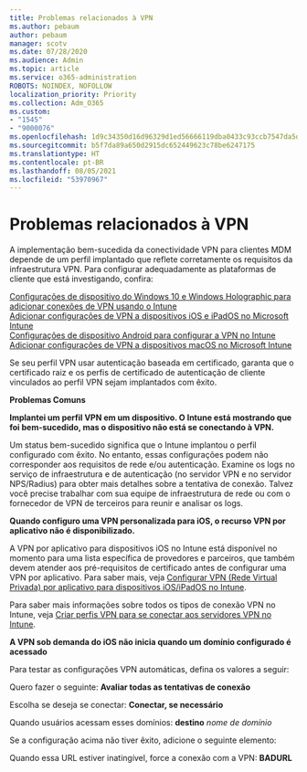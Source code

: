 ```yaml
---
title: Problemas relacionados à VPN
ms.author: pebaum
author: pebaum
manager: scotv
ms.date: 07/28/2020
ms.audience: Admin
ms.topic: article
ms.service: o365-administration
ROBOTS: NOINDEX, NOFOLLOW
localization_priority: Priority
ms.collection: Adm_O365
ms.custom:
- "1545"
- "9000076"
ms.openlocfilehash: 1d9c34350d16d96329d1ed56666119dba0433c93ccb7547da5dba4894531e1b4
ms.sourcegitcommit: b5f7da89a650d2915dc652449623c78be6247175
ms.translationtype: HT
ms.contentlocale: pt-BR
ms.lasthandoff: 08/05/2021
ms.locfileid: "53970967"
---
```

# <a name="vpn-related-issues"></a>Problemas relacionados à VPN

A implementação bem-sucedida da conectividade VPN para clientes MDM depende de um perfil implantado que reflete corretamente os requisitos da infraestrutura VPN. Para configurar adequadamente as plataformas de cliente que está investigando, confira: 

[Configurações de dispositivo do Windows 10 e Windows Holographic para adicionar conexões de VPN usando o Intune](https://docs.microsoft.com/intune/vpn-settings-windows-10)  
[Adicionar configurações de VPN a dispositivos iOS e iPadOS no Microsoft Intune](https://docs.microsoft.com/intune/vpn-settings-ios)  
[Configurações de dispositivo Android para configurar a VPN no Intune](https://docs.microsoft.com/intune/vpn-settings-android)  
[Adicionar configurações de VPN a dispositivos macOS no Microsoft Intune](https://docs.microsoft.com/mem/intune/configuration/vpn-settings-macos)

Se seu perfil VPN usar autenticação baseada em certificado, garanta que o certificado raiz e os perfis de certificado de autenticação de cliente vinculados ao perfil VPN sejam implantados com êxito.

**Problemas Comuns**

**Implantei um perfil VPN em um dispositivo. O Intune está mostrando que foi bem-sucedido, mas o dispositivo não está se conectando à VPN.**

Um status bem-sucedido significa que o Intune implantou o perfil configurado com êxito. No entanto, essas configurações podem não corresponder aos requisitos de rede e/ou autenticação. Examine os logs no serviço de infraestrutura e de autenticação (no servidor VPN e no servidor NPS/Radius) para obter mais detalhes sobre a tentativa de conexão. Talvez você precise trabalhar com sua equipe de infraestrutura de rede ou com o fornecedor de VPN de terceiros para reunir e analisar os logs.

**Quando configuro uma VPN personalizada para iOS, o recurso VPN por aplicativo não é disponibilizado.**

A VPN por aplicativo para dispositivos iOS no Intune está disponível no momento para uma lista específica de provedores e parceiros, que também devem atender aos pré-requisitos de certificado antes de configurar uma VPN por aplicativo. Para saber mais, veja [Configurar VPN (Rede Virtual Privada) por aplicativo para dispositivos iOS/iPadOS no Intune](https://docs.microsoft.com/intune/vpn-setting-configure-per-app). 

Para saber mais informações sobre todos os tipos de conexão VPN no Intune, veja [Criar perfis VPN para se conectar aos servidores VPN no Intune](https://docs.microsoft.com/intune/vpn-settings-configure).  

**A VPN sob demanda do iOS não inicia quando um domínio configurado é acessado**

Para testar as configurações VPN automáticas, defina os valores a seguir:

Quero fazer o seguinte: **Avaliar todas as tentativas de conexão** 

Escolha se deseja se conectar: **Conectar, se necessário**

Quando usuários acessam esses domínios: **destino** *nome de domínio*

Se a configuração acima não tiver êxito, adicione o seguinte elemento:

Quando essa URL estiver inatingível, force a conexão com a VPN: **BADURL**